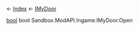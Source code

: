 ← [Index](Api-Index) ← [IMyDoor](Sandbox.ModAPI.Ingame.IMyDoor)

[bool](System.Boolean) bool Sandbox.ModAPI.Ingame.IMyDoor.Open